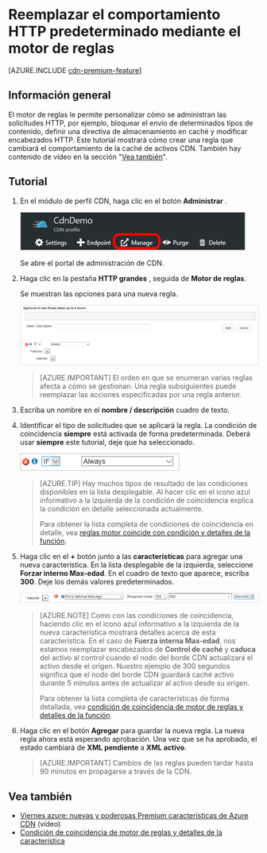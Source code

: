 <properties
    pageTitle="Reemplazar el comportamiento HTTP predeterminado en CDN de Azure con el motor de reglas | Microsoft Azure"
    description="El motor de reglas le permite personalizar cómo se administran las solicitudes HTTP por CDN de Azure, como bloquear el envío de determinados tipos de contenido, definir una directiva de almacenamiento en caché y modificar los encabezados HTTP."
    services="cdn"
    documentationCenter=""
    authors="camsoper"
    manager="erikre"
    editor=""/>

<tags
    ms.service="cdn"
    ms.workload="tbd"
    ms.tgt_pltfrm="na"
    ms.devlang="na"
    ms.topic="article"
    ms.date="07/28/2016"
    ms.author="casoper"/>

# <a name="override-default-http-behavior-using-the-rules-engine"></a>Reemplazar el comportamiento HTTP predeterminado mediante el motor de reglas

[AZURE.INCLUDE [cdn-premium-feature](../../includes/cdn-premium-feature.md)]

## <a name="overview"></a>Información general

El motor de reglas le permite personalizar cómo se administran las solicitudes HTTP, por ejemplo, bloquear el envío de determinados tipos de contenido, definir una directiva de almacenamiento en caché y modificar encabezados HTTP.  Este tutorial mostrará cómo crear una regla que cambiará el comportamiento de la caché de activos CDN.  También hay contenido de vídeo en la sección "[Vea también](#see-also)".

## <a name="tutorial"></a>Tutorial

1. En el módulo de perfil CDN, haga clic en el botón **Administrar** .

    ![Módulo de perfil CDN botón Administrar](./media/cdn-rules-engine/cdn-manage-btn.png)

    Se abre el portal de administración de CDN.

2. Haga clic en la pestaña **HTTP grandes** , seguida de **Motor de reglas**.

    Se muestran las opciones para una nueva regla.

    ![Nuevas opciones de regla CDN](./media/cdn-rules-engine/cdn-new-rule.png)

    >[AZURE.IMPORTANT] El orden en que se enumeran varias reglas afecta a cómo se gestionan. Una regla subsiguientes puede reemplazar las acciones especificadas por una regla anterior.
    
3. Escriba un nombre en el **nombre / descripción** cuadro de texto.

4. Identificar el tipo de solicitudes que se aplicará la regla.  La condición de coincidencia **siempre** está activada de forma predeterminada.  Deberá usar **siempre** este tutorial, deje que ha seleccionado.

    ![Condición de coincidencia CDN](./media/cdn-rules-engine/cdn-request-type.png)

    >[AZURE.TIP] Hay muchos tipos de resultado de las condiciones disponibles en la lista desplegable.  Al hacer clic en el icono azul informativo a la izquierda de la condición de coincidencia explica la condición en detalle seleccionada actualmente.
    >
    >Para obtener la lista completa de condiciones de coincidencia en detalle, vea [reglas motor coincide con condición y detalles de la función](https://msdn.microsoft.com/library/mt757336.aspx#Anchor_0).

5.  Haga clic en el **+** botón junto a las **características** para agregar una nueva característica.  En la lista desplegable de la izquierda, seleccione **Forzar interno Max-edad**.  En el cuadro de texto que aparece, escriba **300**.  Deje los demás valores predeterminados.

    ![Característica CDN](./media/cdn-rules-engine/cdn-new-feature.png)

    >[AZURE.NOTE] Como con las condiciones de coincidencia, haciendo clic en el icono azul informativo a la izquierda de la nueva característica mostrará detalles acerca de esta característica.  En el caso de **Fuerza interna Max-edad**, nos estamos reemplazar encabezados de **Control de caché** y **caduca** del activo al control cuando el nodo del borde CDN actualizará el activo desde el origen.  Nuestro ejemplo de 300 segundos significa que el nodo del borde CDN guardará caché activo durante 5 minutos antes de actualizar al activo desde su origen.
    >
    >Para obtener la lista completa de características de forma detallada, vea [condición de coincidencia de motor de reglas y detalles de la función](https://msdn.microsoft.com/library/mt757336.aspx#Anchor_1).

6.  Haga clic en el botón **Agregar** para guardar la nueva regla.  La nueva regla ahora está esperando aprobación. Una vez que se ha aprobado, el estado cambiará de **XML pendiente** a **XML activo**.

    >[AZURE.IMPORTANT] Cambios de las reglas pueden tardar hasta 90 minutos en propagarse a través de la CDN.

## <a name="see-also"></a>Vea también
* [Viernes azure: nuevas y poderosas Premium características de Azure CDN](https://azure.microsoft.com/documentation/videos/azure-cdns-powerful-new-premium-features/) (vídeo)
* [Condición de coincidencia de motor de reglas y detalles de la característica](https://msdn.microsoft.com/library/mt757336.aspx)
